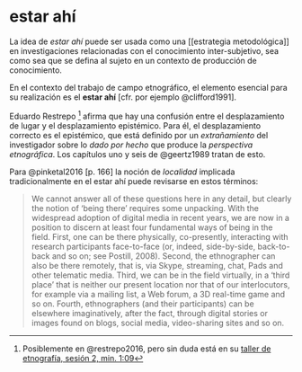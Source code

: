 # estar ahí
La idea de *estar ahí* puede ser usada como una [[estrategia metodológica]] en investigaciones relacionadas con el conocimiento inter-subjetivo, sea como sea que se defina al sujeto en un contexto de producción de conocimiento.

En el contexto del trabajo de campo etnográfico, el elemento esencial para su realización es el **estar ahí** [cfr. por ejemplo @clifford1991].

Eduardo Restrepo [^estar-ahi-1] afirma que hay una confusión entre el desplazamiento de lugar y el desplazamiento epistémico. Para él, el desplazamiento correcto es el epistémico, que está definido por un *extrañamiento* del investigador sobre lo *dado por hecho* que produce la *perspectiva etnográfica*. Los capítulos uno y seis de @geertz1989 tratan de esto.

Para @pinketal2016 [p. 166] la noción de *localidad* implicada tradicionalmente en el estar ahí puede revisarse en estos términos:

>We cannot answer all of these questions here in any detail, but clearly the notion of ‘being there’ requires some unpacking. With the widespread adoption of digital media in recent years, we are now in a position to discern at least four fundamental ways of being in the field. First, one can be there physically, co-presently, interacting with research participants face-to-face (or, indeed, side-by-side, back-to-back and so on; see Postill, 2008). Second, the ethnographer can also be there remotely, that is, via Skype, streaming, chat, Pads and other telematic media. Third, we can be in the field virtually, in a ‘third place’ that is neither our present location nor that of our interlocutors, for example via a mailing list, a Web forum, a 3D real-time game and so on. Fourth, ethnographers (and their participants) can be elsewhere imaginatively, after the fact, through digital stories or images found on blogs, social media, video-sharing sites and so on.

[^estar-ahi-1]: Posiblemente en @restrepo2016, pero sin duda está en su [taller de etnografía, sesión 2, min. 1:09](https://youtu.be/waF8tfIuJsE?t=69) 